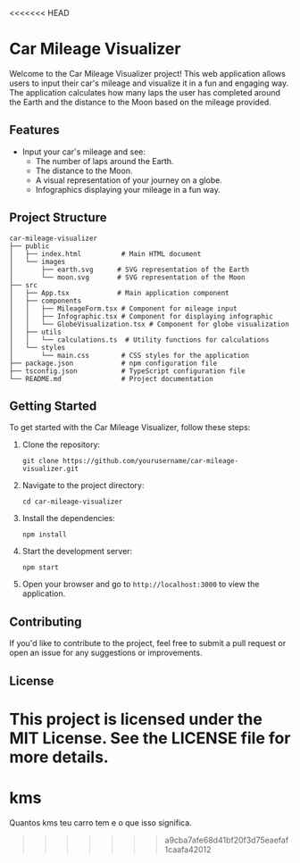 <<<<<<< HEAD
# Car Mileage Visualizer

Welcome to the Car Mileage Visualizer project! This web application allows users to input their car's mileage and visualize it in a fun and engaging way. The application calculates how many laps the user has completed around the Earth and the distance to the Moon based on the mileage provided.

## Features

- Input your car's mileage and see:
  - The number of laps around the Earth.
  - The distance to the Moon.
  - A visual representation of your journey on a globe.
  - Infographics displaying your mileage in a fun way.

## Project Structure

```
car-mileage-visualizer
├── public
│   ├── index.html          # Main HTML document
│   └── images
│       ├── earth.svg      # SVG representation of the Earth
│       └── moon.svg       # SVG representation of the Moon
├── src
│   ├── App.tsx            # Main application component
│   ├── components
│   │   ├── MileageForm.tsx # Component for mileage input
│   │   ├── Infographic.tsx # Component for displaying infographic
│   │   └── GlobeVisualization.tsx # Component for globe visualization
│   ├── utils
│   │   └── calculations.ts  # Utility functions for calculations
│   └── styles
│       └── main.css        # CSS styles for the application
├── package.json            # npm configuration file
├── tsconfig.json           # TypeScript configuration file
└── README.md               # Project documentation
```

## Getting Started

To get started with the Car Mileage Visualizer, follow these steps:

1. Clone the repository:
   ```
   git clone https://github.com/yourusername/car-mileage-visualizer.git
   ```

2. Navigate to the project directory:
   ```
   cd car-mileage-visualizer
   ```

3. Install the dependencies:
   ```
   npm install
   ```

4. Start the development server:
   ```
   npm start
   ```

5. Open your browser and go to `http://localhost:3000` to view the application.

## Contributing

If you'd like to contribute to the project, feel free to submit a pull request or open an issue for any suggestions or improvements.

## License

This project is licensed under the MIT License. See the LICENSE file for more details.
=======
# kms
Quantos kms teu carro tem e o que isso significa.
>>>>>>> a9cba7afe68d41bf20f3d75eaefaf1caafa42012
